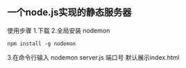 ## 一个node.js实现的静态服务器

使用步骤
1.下载
2.全局安装 nodemon
```
npm install -g nodemon
```
3.在命令行输入 nodemon server.js 端口号
默认展示index.html